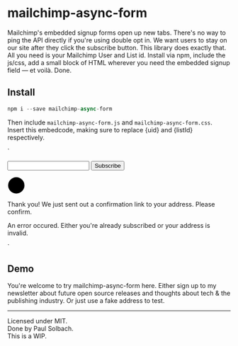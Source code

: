 # mailchimp-async-form
Mailchimp's embedded signup forms open up new tabs. There's no way to ping the API directly if you're using double opt in. We want users to stay on our site after they click the subscribe button. This library does exactly that. All you need is your Mailchimp User and List id. Install via npm, include the js/css, add a small block of HTML wherever you need the embedded signup field — et voilà. Done.

## Install
```js
npm i --save mailchimp-async-form
```
Then include `mailchimp-async-form.js` and `mailchimp-async-form.css`.   
Insert this embedcode, making sure to replace {uid} and {listId} respectively.

`<div class="signup-box">
      <form class="signup-form" action="https://mc.us16.list-manage.com/subscribe/post-json?u={uid}&id={listId}" method="GET">
        <input type="hidden" name="mc_signupsource" value="hosted">
        <div class="multiple-inputs">
          <input class="input email-field" placeholder="" type="email" name="EMAIL" value="" id="mc-EMAIL" required>
          <button type="submit" name="submit_form" value="" class="button submit" type="submit">Subscribe</button>
        </div>
      </form>
    </div>
    <div class="status-box status-box--success status-box--hidden">
      <div class="status-animation status-animation--success">
        <div class="svg">
          <svg xmlns="http://www.w3.org/2000/svg" width="40" height="40" viewBox="-263.5 236.5 26 26">
            <g class="svg-success">
              <circle cx="-250.5" cy="249.5" r="12"/>
              <path d="M-256.46 249.65l3.9 3.74 8.02-7.8"/>
            </g>
          </svg>
        </div>
      </div>
      <div class="status-notification">
        <p>Thank you! We just sent out a confirmation link to your address. Please confirm.</p>
      </div>
    </div>
    <div class="status-box status-box--error status-box--hidden">
      <div class="status-notification">
        <p>An error occured. Either you're already subscribed or your address is invalid.</p>
      </div>
    </div>
  </div>`

## Demo

You're welcome to try mailchimp-async-form here. Either sign up to my newsletter about future open source releases and thoughts about tech & the publishing industry. Or just use a fake address to test.


---
Licensed under MIT.   
Done by Paul Solbach.   
This is a WIP.   
